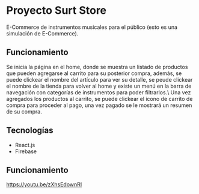 # Proyecto Surt Store
E-Commerce de instrumentos musicales para el público (esto es una simulación de E-Commerce).

## Funcionamiento
Se inicia la página en el home, donde se muestra un listado de productos que pueden agregarse al carrito para su posterior compra, además, se puede clickear el nombre del artículo para ver su detalle, se peude clickear el nombre de la tienda para volver al home y existe un menú en la barra de navegación con categorías de instrumentos para poder filtrarlos.\\
Una vez agregados los productos al carrito, se puede clickear el ícono de carrito de compra para proceder al pago, una vez pagado se le mostrará un resumen de su compra.
## Tecnologías
- React.js
- Firebase

## Funcionamiento

https://youtu.be/zXhsEdownRI